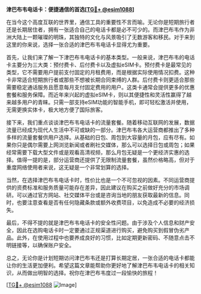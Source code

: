 **津巴布韦电话卡：便捷通信的首选[[TG💪+ @esim1088](https://t.me/s/esim1088)]**

在当今这个高度互联的世界里，通信工具的重要性不言而喻。无论你是短期旅行者还是长期居住者，拥有一张适合自己的电话卡都是必不可少的。而津巴布韦作为非洲大陆上一颗璀璨的明珠，其独特的文化与风景吸引了无数游客和移民。对于来到这里的你来说，选择一张合适的津巴布韦电话卡显得尤为重要。

首先，让我们来了解一下津巴布韦电话卡的基本类型。一般来说，津巴布韦的电话卡主要分为三大类：预付费卡、后付费卡以及虚拟eSIM卡。预付费卡是最常见的类型，它不需要用户提前支付固定的月租费用，而是根据实际使用情况扣费。这种卡非常适合短期旅行者或那些不想被长期合同束缚的人群。后付费卡则更适合那些需要稳定通话服务且愿意每月支付固定费用的用户。这类卡通常会提供更多的优惠套餐和服务保障。而近年来兴起的虚拟eSIM卡，则以其便捷性和灵活性赢得了越来越多用户的青睐。只需一部支持eSIM功能的智能手机，即可轻松激活并使用，无需更换实体卡，极大地方便了国际旅客。

接下来，我们重点谈谈津巴布韦电话卡的流量套餐。随着移动互联网的发展，数据流量已经成为现代人生活中不可或缺的一部分。津巴布韦各大运营商都推出了多种多样的流量套餐供用户选择。从基础的日包、周包到大容量的月包，应有尽有。如果你只是偶尔需要上网浏览新闻或者刷社交媒体，那么可以选择日包或周包；如果经常需要下载大型文件或是观看高清视频，那么月包无疑是一个更经济实惠的选择。值得一提的是，部分运营商还提供了无限制流量套餐，虽然价格略高，但对于重度网络使用者来说，这无疑是一个非常划算的选择。

当然，在选择津巴布韦电话卡时，性价比也是一个不可忽视的因素。不同运营商提供的资费标准和服务质量可能存在差异，因此建议在购买之前做好充分的市场调研。可以通过官方网站、社交媒体平台或是咨询当地的朋友获取最新的信息。同时，也要注意查看是否有任何隐藏条款或额外收费项目，以免造成不必要的经济损失。

最后，不得不提的就是津巴布韦电话卡的安全性问题。由于涉及个人信息和财产安全，因此在选购电话卡时一定要通过正规渠道进行购买，避免购买到假冒伪劣产品。此外，在使用过程中也要养成良好的习惯，比如定期更新密码、不随意点击不明链接等，以确保账户安全。

总之，无论你是计划短期访问津巴布韦还是打算长期定居，一张合适的电话卡都能让你的生活更加便利。希望这篇文章能帮助你更好地了解津巴布韦电话卡的相关知识，从而做出明智的选择。祝你在津巴布韦度过一段愉快的旅程！

[[TG💪+ @esim1088](https://t.me/s/esim1088) ![Image](https://i.postimg.cc/4NQfJmqS/Snipaste-2025-05-13-00-14-12.png)]